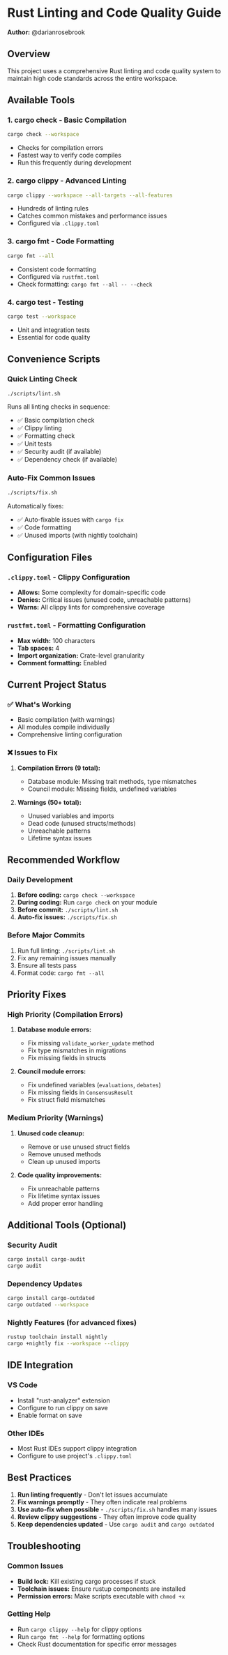 # Rust Linting and Code Quality Guide

**Author:** @darianrosebrook

## Overview

This project uses a comprehensive Rust linting and code quality system to maintain high code standards across the entire workspace.

## Available Tools

### 1. **cargo check** - Basic Compilation
```bash
cargo check --workspace
```
- Checks for compilation errors
- Fastest way to verify code compiles
- Run this frequently during development

### 2. **cargo clippy** - Advanced Linting
```bash
cargo clippy --workspace --all-targets --all-features
```
- Hundreds of linting rules
- Catches common mistakes and performance issues
- Configured via `.clippy.toml`

### 3. **cargo fmt** - Code Formatting
```bash
cargo fmt --all
```
- Consistent code formatting
- Configured via `rustfmt.toml`
- Check formatting: `cargo fmt --all -- --check`

### 4. **cargo test** - Testing
```bash
cargo test --workspace
```
- Unit and integration tests
- Essential for code quality

## Convenience Scripts

### Quick Linting Check
```bash
./scripts/lint.sh
```
Runs all linting checks in sequence:
- ✅ Basic compilation check
- ✅ Clippy linting
- ✅ Formatting check
- ✅ Unit tests
- ✅ Security audit (if available)
- ✅ Dependency check (if available)

### Auto-Fix Common Issues
```bash
./scripts/fix.sh
```
Automatically fixes:
- ✅ Auto-fixable issues with `cargo fix`
- ✅ Code formatting
- ✅ Unused imports (with nightly toolchain)

## Configuration Files

### `.clippy.toml` - Clippy Configuration
- **Allows:** Some complexity for domain-specific code
- **Denies:** Critical issues (unused code, unreachable patterns)
- **Warns:** All clippy lints for comprehensive coverage

### `rustfmt.toml` - Formatting Configuration
- **Max width:** 100 characters
- **Tab spaces:** 4
- **Import organization:** Crate-level granularity
- **Comment formatting:** Enabled

## Current Project Status

### ✅ What's Working
- Basic compilation (with warnings)
- All modules compile individually
- Comprehensive linting configuration

### ❌ Issues to Fix
1. **Compilation Errors (9 total):**
   - Database module: Missing trait methods, type mismatches
   - Council module: Missing fields, undefined variables

2. **Warnings (50+ total):**
   - Unused variables and imports
   - Dead code (unused structs/methods)
   - Unreachable patterns
   - Lifetime syntax issues

## Recommended Workflow

### Daily Development
1. **Before coding:** `cargo check --workspace`
2. **During coding:** Run `cargo check` on your module
3. **Before commit:** `./scripts/lint.sh`
4. **Auto-fix issues:** `./scripts/fix.sh`

### Before Major Commits
1. Run full linting: `./scripts/lint.sh`
2. Fix any remaining issues manually
3. Ensure all tests pass
4. Format code: `cargo fmt --all`

## Priority Fixes

### High Priority (Compilation Errors)
1. **Database module errors:**
   - Fix missing `validate_worker_update` method
   - Fix type mismatches in migrations
   - Fix missing fields in structs

2. **Council module errors:**
   - Fix undefined variables (`evaluations`, `debates`)
   - Fix missing fields in `ConsensusResult`
   - Fix struct field mismatches

### Medium Priority (Warnings)
1. **Unused code cleanup:**
   - Remove or use unused struct fields
   - Remove unused methods
   - Clean up unused imports

2. **Code quality improvements:**
   - Fix unreachable patterns
   - Fix lifetime syntax issues
   - Add proper error handling

## Additional Tools (Optional)

### Security Audit
```bash
cargo install cargo-audit
cargo audit
```

### Dependency Updates
```bash
cargo install cargo-outdated
cargo outdated --workspace
```

### Nightly Features (for advanced fixes)
```bash
rustup toolchain install nightly
cargo +nightly fix --workspace --clippy
```

## IDE Integration

### VS Code
- Install "rust-analyzer" extension
- Configure to run clippy on save
- Enable format on save

### Other IDEs
- Most Rust IDEs support clippy integration
- Configure to use project's `.clippy.toml`

## Best Practices

1. **Run linting frequently** - Don't let issues accumulate
2. **Fix warnings promptly** - They often indicate real problems
3. **Use auto-fix when possible** - `./scripts/fix.sh` handles many issues
4. **Review clippy suggestions** - They often improve code quality
5. **Keep dependencies updated** - Use `cargo audit` and `cargo outdated`

## Troubleshooting

### Common Issues
- **Build lock:** Kill existing cargo processes if stuck
- **Toolchain issues:** Ensure rustup components are installed
- **Permission errors:** Make scripts executable with `chmod +x`

### Getting Help
- Run `cargo clippy --help` for clippy options
- Run `cargo fmt --help` for formatting options
- Check Rust documentation for specific error messages
